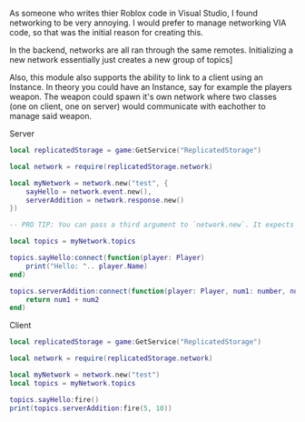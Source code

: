 As someone who writes thier Roblox code in Visual Studio, I found networking to be very annoying.
I would prefer to manage networking VIA code, so that was the initial reason for creating this.

In the backend, networks are all ran through the same remotes. Initializing a new network essentially just creates a new group of topics]

Also, this module also supports the ability to link to a client using an Instance. In theory you could have an Instance, say for example the players weapon. The weapon could spawn it's own network where two classes (one on client, one on server) would communicate with eachother to manage said
weapon.

Server

```lua
local replicatedStorage = game:GetService("ReplicatedStorage")

local network = require(replicatedStorage.network)

local myNetwork = network.new("test", {
	sayHello = network.event.new(),
	serverAddition = network.response.new()
}) 

-- PRO TIP: You can pass a third argument to `network.new`. It expects a list of players which represents who has access to the network.

local topics = myNetwork.topics

topics.sayHello:connect(function(player: Player)
	print("Hello: ".. player.Name)
end)

topics.serverAddition:connect(function(player: Player, num1: number, num2: number)
	return num1 + num2
end)
```

Client
```lua
local replicatedStorage = game:GetService("ReplicatedStorage")

local network = require(replicatedStorage.network)

local myNetwork = network.new("test")
local topics = myNetwork.topics

topics.sayHello:fire()
print(topics.serverAddition:fire(5, 10))
```
